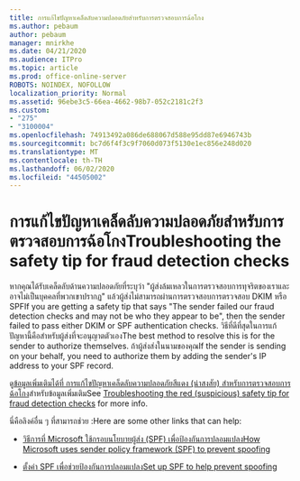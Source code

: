 ```yaml
---
title: การแก้ไขปัญหาเคล็ดลับความปลอดภัยสําหรับการตรวจสอบการฉ้อโกง
ms.author: pebaum
author: pebaum
manager: mnirkhe
ms.date: 04/21/2020
ms.audience: ITPro
ms.topic: article
ms.prod: office-online-server
ROBOTS: NOINDEX, NOFOLLOW
localization_priority: Normal
ms.assetid: 96ebe3c5-66ea-4662-98b7-052c2181c2f3
ms.custom:
- "275"
- "3100004"
ms.openlocfilehash: 74913492a086de688067d588e95dd87e6946743b
ms.sourcegitcommit: bc7d6f4f3c9f7060d073f5130e1ec856e248d020
ms.translationtype: MT
ms.contentlocale: th-TH
ms.lasthandoff: 06/02/2020
ms.locfileid: "44505002"
---
```

# <a name="troubleshooting-the-safety-tip-for-fraud-detection-checks"></a><span data-ttu-id="651cc-102">การแก้ไขปัญหาเคล็ดลับความปลอดภัยสําหรับการตรวจสอบการฉ้อโกง</span><span class="sxs-lookup"><span data-stu-id="651cc-102">Troubleshooting the safety tip for fraud detection checks</span></span>

<span data-ttu-id="651cc-103">หากคุณได้รับเคล็ดลับด้านความปลอดภัยที่ระบุว่า "ผู้ส่งล้มเหลวในการตรวจสอบการทุจริตของเราและอาจไม่เป็นบุคคลที่พวกเขาปรากฏ" แล้วผู้ส่งไม่สามารถผ่านการตรวจสอบการตรวจสอบ DKIM หรือ SPF</span><span class="sxs-lookup"><span data-stu-id="651cc-103">If you are getting a safety tip that says "The sender failed our fraud detection checks and may not be who they appear to be", then the sender failed to pass either DKIM or SPF authentication checks.</span></span> <span data-ttu-id="651cc-104">วิธีที่ดีที่สุดในการแก้ปัญหานี้คือสําหรับผู้ส่งที่จะอนุญาตตัวเอง</span><span class="sxs-lookup"><span data-stu-id="651cc-104">The best method to resolve this is for the sender to authorize themselves.</span></span> <span data-ttu-id="651cc-105">ถ้าผู้ส่งส่งในนามของคุณ</span><span class="sxs-lookup"><span data-stu-id="651cc-105">If the sender is sending on your behalf, you need to authorize them by adding the sender's IP address to your SPF record.</span></span>
  
<span data-ttu-id="651cc-106">ดู[ข้อมูลเพิ่มเติมได้ที่ การแก้ไขปัญหาเคล็ดลับความปลอดภัยสีแดง (น่าสงสัย) สําหรับการตรวจสอบการฉ้อโกง](https://blogs.msdn.microsoft.com/tzink/2016/11/02/troubleshooting-the-red-suspicious-safety-tip-for-fraud-detection-checks/)สําหรับข้อมูลเพิ่มเติม</span><span class="sxs-lookup"><span data-stu-id="651cc-106">See [Troubleshooting the red (suspicious) safety tip for fraud detection checks](https://blogs.msdn.microsoft.com/tzink/2016/11/02/troubleshooting-the-red-suspicious-safety-tip-for-fraud-detection-checks/) for more info.</span></span>
  
<span data-ttu-id="651cc-107">นี่คือลิงค์อื่น ๆ ที่สามารถช่วย :</span><span class="sxs-lookup"><span data-stu-id="651cc-107">Here are some other links that can help:</span></span>
  
- [<span data-ttu-id="651cc-108">วิธีการที่ Microsoft ใช้กรอบนโยบายผู้ส่ง (SPF) เพื่อป้องกันการปลอมแปลง</span><span class="sxs-lookup"><span data-stu-id="651cc-108">How Microsoft uses sender policy framework (SPF) to prevent spoofing</span></span>](https://docs.microsoft.com/microsoft-365/security/office-365-security/how-office-365-uses-spf-to-prevent-spoofing)

- [<span data-ttu-id="651cc-109">ตั้งค่า SPF เพื่อช่วยป้องกันการปลอมแปลง</span><span class="sxs-lookup"><span data-stu-id="651cc-109">Set up SPF to help prevent spoofing</span></span>](https://docs.microsoft.com/microsoft-365/security/office-365-security/set-up-spf-in-office-365-to-help-prevent-spoofing)
